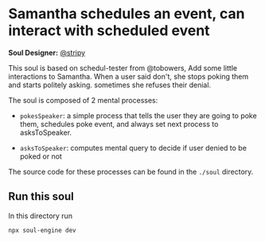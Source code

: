 # Samantha schedules an event, can interact with scheduled event

**Soul Designer:** [@stripy](https://github.com/stripy1026)

This soul is based on schedul-tester from @tobowers,
Add some little interactions to Samantha.
When a user said don't, she stops poking them and starts politely asking.
sometimes she refuses their denial.

The soul is composed of 2 mental processes:

- `pokesSpeaker`: a simple process that tells the user they are going to poke them, schedules poke event, and always set next process to asksToSpeaker.

- `asksToSpeaker`: computes mental query to decide if user denied to be poked or not

The source code for these processes can be found in the `./soul` directory.

## Run this soul

In this directory run

```bash
npx soul-engine dev
```
